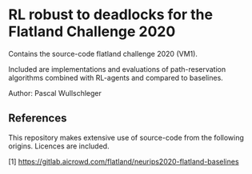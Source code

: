 # RL robust to deadlocks for the Flatland Challenge 2020

Contains the source-code flatland challenge 2020 (VM1). 

Included are implementations and evaluations of path-reservation algorithms combined with RL-agents and compared to baselines.

Author: Pascal Wullschleger

## References

This repository makes extensive use of source-code from the following origins. Licences are included.

[1] https://gitlab.aicrowd.com/flatland/neurips2020-flatland-baselines



